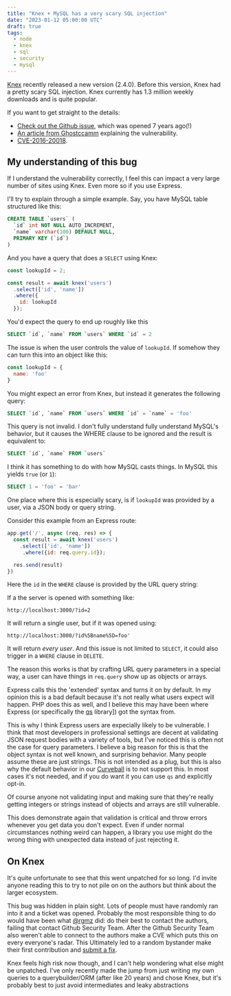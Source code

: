 ```yaml
---
title: "Knex + MySQL has a very scary SQL injection"
date: "2023-01-12 05:00:00 UTC"
draft: true
tags:
  - node
  - knex
  - sql
  - security
  - mysql
---
```


[Knex][4] recently released a new version (2.4.0). Before this version, Knex had a
pretty scary SQL injection. Knex currently has 1.3 million weekly downloads and
is quite popular.

If you want to get straight to the details:

* [Check out the Github issue][1], which was opened 7 years ago(!)
* [An article from Ghostccamm][2] explaining the vulnerability.
* [CVE-2016-20018][3].

## My understanding of this bug

If I understand the vulnerability correctly, I feel this can impact a very
large number of sites using Knex. Even more so if you use Express.

I'll try to explain through a simple example. Say, you have MySQL table structured
like this:

```sql
CREATE TABLE `users` (
  `id` int NOT NULL AUTO_INCREMENT,
  `name` varchar(100) DEFAULT NULL,
  PRIMARY KEY (`id`)
)
```

And you have a query that does a `SELECT` using Knex:

```javascript
const lookupId = 2;

const result = await knex('users')
  .select(['id', 'name'])
  .where({
    id: lookupId
  });
```

You'd expect the query to end up roughly like this

```sql
SELECT `id`, `name` FROM `users` WHERE `id` = 2
```

The issue is when the user controls the value of `lookupId`. If somehow they
can turn this into an object like this:

```javascript
const lookupId = {
  name: 'foo'
}
```

You might expect an error from Knex, but instead it generates the following query:

```sql
SELECT `id`, `name` FROM `users` WHERE `id` = `name` = 'foo'
```

This query is not invalid. I don't fully understand fully understand MySQL's behavior,
but it causes the WHERE clause to be ignored and the result is equivalent to:

```sql
SELECT `id`, `name` FROM `users`
```

I think it has something to do with how MySQL casts things. In MySQL this yields `true` (or `1`):

```sql
SELECT 1 = 'foo' = 'bar'
```


One place where this is especially scary, is if `lookupId` was provided by a user,
via a JSON body or query string.

Consider this example from an Express route:

```javascript
app.get('/', async (req, res) => {
  const result = await knex('users')
    .select(['id', 'name'])
     .where({id: req.query.id});

  res.send(result)
})
```

Here the `id` in the `WHERE` clause is provided by the URL query string:

If a the server is opened with something like:

```
http://localhost:3000/?id=2
```

It will return a single user, but if it was opened using:


```
http://localhost:3000/?id%5Bname%5D=foo'
```

It will return _every user_. And this issue is not limited to `SELECT`,
it could also trigger in a `WHERE` clause in `DELETE`.

The reason this works is that by crafting URL query parameters in a special
way, a user can have things in `req.query` show up as objects or arrays.

Express calls this the 'extended' syntax and turns it on by default. In my
opinion this is a bad default because it's not really what users expect will
happen. PHP does this as well, and I believe this may have been where Express
(or specifically the [qs][6] library]) got the syntax from.

This is why I think Express users are expecially likely to be vulnerable.
I think that most developers in professional settings are decent at
validating JSON request bodies with a variety of tools, but I've noticed
this is often not the case for query parameters. I believe a big reason for
this is that the object syntax is not well known, and surprising behavior.
Many people assume these are just strings. This is not intended as a plug,
but this is also why the default behavior in our [Curveball][7] is to not
support this. In most cases it's not needed, and if you do want it you can
use `qs` and explicitly opt-in.

Of course anyone not validating input and making sure that they're really
getting integers or strings instead of objects and arrays are still vulnerable.

This does demonstrate again that validation is critical and throw errors
whenever you get data you don't expect. Even if under normal circumstances
nothing weird can happen, a library you use might do the wrong thing with
unexpected data instead of just rejecting it.

On Knex
-------

It's quite unfortunate to see that this went unpatched for so long. I'd
invite anyone reading this to try to not pile on on the authors but think
about the larger ecosystem.

This bug was hidden in plain sight. Lots of people must have randomly
ran into it and a ticket was opened. Probably the most responsible thing to
do would have been what [@rgmz][8] did: do their best to contact the authors,
failing that contact Github Security Team. After the Github Security Team also
weren't able to connect to the authors make a CVE which puts this on every
everyone's radar. This Ultimately led to a random bystander make their first
contribution and [submit a fix][9].

Knex feels high risk now though, and I can't help wondering what else might
be unpatched. I've only recently made the jump from just writing my own queries
to a querybuilder/ORM (after like 20 years) and chose Knex, but it's probably
best to just avoid intermediates and leaky abstractions

[1]: https://github.com/knex/knex/issues/1227
[2]: https://www.ghostccamm.com/blog/knex_sqli/
[3]: https://nvd.nist.gov/vuln/detail/CVE-2016-20018
[4]: https://knexjs.org/
[5]: https://expressjs.com/
[6]: https://www.npmjs.com/package/qs
[7]: https://curveballjs.org/
[8]: https://github.com/knex/knex/issues/1227#issuecomment-1358165470
[9]: https://github.com/knex/knex/pull/5417
